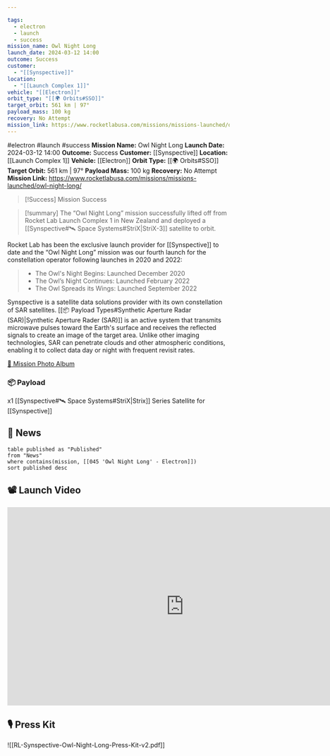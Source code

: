 ```yaml
---

tags:
  - electron
  - launch
  - success
mission_name: Owl Night Long
launch_date: 2024-03-12 14:00
outcome: Success
customer:
  - "[[Synspective]]"
location:
  - "[[Launch Complex 1]]"
vehicle: "[[Electron]]"
orbit_type: "[[🌍 Orbits#SSO]]"
target_orbit: 561 km | 97°
payload_mass: 100 kg
recovery: No Attempt
mission_link: https://www.rocketlabusa.com/missions/missions-launched/owl-night-long/
---
```


#electron #launch #success
**Mission Name:** Owl Night Long
**Launch Date:** 2024-03-12 14:00
**Outcome:** Success
**Customer:** [[Synspective]]
**Location:** [[Launch Complex 1]]
**Vehicle:** [[Electron]]
**Orbit Type:** [[🌍 Orbits#SSO]]
**Target Orbit:** 561 km | 97°
**Payload Mass:** 100 kg
**Recovery:** No Attempt
**Mission Link:** https://www.rocketlabusa.com/missions/missions-launched/owl-night-long/

>[!Success] Mission Success

>[!summary]
The “Owl Night Long” mission successfully lifted off from Rocket Lab Launch Complex 1 in New Zealand and deployed a [[Synspective#🛰️ Space Systems#StriX|StriX-3]] satellite to orbit. 
>
Rocket Lab has been the exclusive launch provider for [[Synspective]] to date and the “Owl Night Long” mission was our fourth launch for the constellation operator following launches in 2020 and 2022:
>
>- The Owl's Night Begins: Launched December 2020
>- The Owl’s Night Continues: Launched February 2022
>- The Owl Spreads its Wings: Launched September 2022
>
Synspective is a satellite data solutions provider with its own constellation of SAR satellites. [[📦 Payload Types#Synthetic Aperture Radar (SAR)|Synthetic Aperture Rader (SAR)]] is an active system that transmits microwave pulses toward the Earth's surface and receives the reflected signals to create an image of the target area. Unlike other imaging technologies, SAR can penetrate clouds and other atmospheric conditions, enabling it to collect data day or night with frequent revisit rates.
>
[📸 Mission Photo Album](https://www.flickr.com/photos/rocketlab/albums/72177720315392064/)
### 📦 Payload

x1 [[Synspective#🛰️ Space Systems#StriX|Strix]] Series Satellite for [[Synspective]]

## 📰 News
```dataview
table published as "Published"
from "News"
where contains(mission, [[045 'Owl Night Long' - Electron]])
sort published desc
```

## 📽️ Launch Video

<iframe width="800" height="450" src="https://www.youtube.com/embed/GF9cWWkSlsQ" title="Rocket Lab&#39;s Electron - Owl Night Long Mission" frameborder="0" allow="accelerometer; autoplay; clipboard-write; encrypted-media; gyroscope; picture-in-picture; web-share" referrerpolicy="strict-origin-when-cross-origin" allowfullscreen></iframe>     

## 🎙️ Press Kit

![[RL-Synspective-Owl-Night-Long-Press-Kit-v2.pdf]]